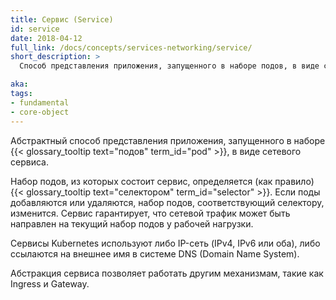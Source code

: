 ```yaml
---
title: Сервис (Service)
id: service
date: 2018-04-12
full_link: /docs/concepts/services-networking/service/
short_description: >
  Способ представления приложения, запущенного в наборе подов, в виде сетевого сервиса.

aka:
tags:
- fundamental
- core-object
---
```

Абстрактный способ представления приложения, запущенного в наборе {{< glossary_tooltip text="подов" term_id="pod" >}}, в виде сетевого сервиса.

<!--more-->

Набор подов, из которых состоит сервис, определяется (как правило) {{< glossary_tooltip text="селектором" term_id="selector" >}}. Если поды добавляются или удаляются, набор подов, соответствующий селектору, изменится. Сервис гарантирует, что сетевой трафик может быть направлен на текущий набор подов у рабочей нагрузки.

Сервисы Kubernetes используют либо IP-сеть (IPv4, IPv6 или оба), либо ссылаются на внешнее имя в системе DNS (Domain Name System).

Абстракция сервиса позволяет работать другим механизмам, такие как Ingress и Gateway.
